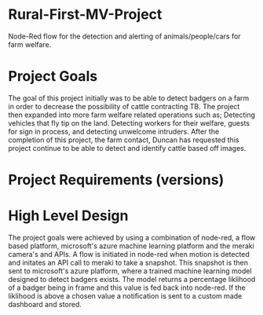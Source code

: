 # Rural-First-MV-Project
Node-Red flow for the detection and alerting of animals/people/cars for farm welfare.

# Project Goals
The goal of this project initially was to be able to detect badgers on a farm in order to decrease the possibility of cattle contracting TB. The project then expanded into more farm welfare related operations such as; Detecting vehicles that fly tip on the land. Detecting workers for their welfare, guests for sign in process, and detecting unwelcome intruders. After the completion of this project, the farm contact, Duncan has requested this project continue to be able to detect and identify cattle based off images.

# Project Requirements (versions)


# High Level Design
The project goals were achieved by using a combination of node-red, a flow based platform, microsoft's azure machine learning platform and the meraki camera's and APIs. A flow is initiated in node-red when motion is detected and initates an API call to meraki to take a snapshot. This snapshot is then sent to microsoft's azure platform, where a trained machine learning model designed to detect badgers exists. The model returns a percentage liklihood of a badger being in frame and this value is fed back into node-red. If the liklihood is above a chosen value a notification is sent to a custom made dashboard and stored.
